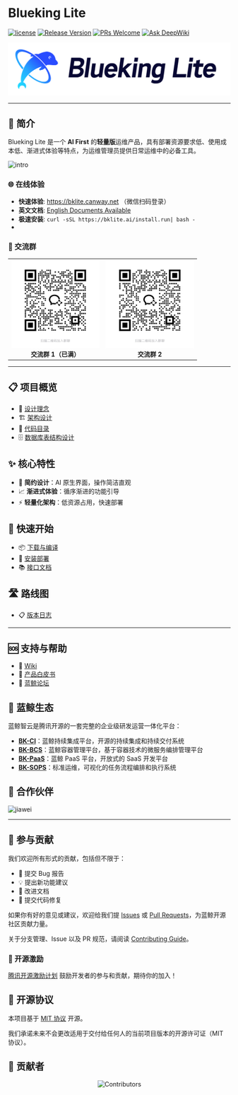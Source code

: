 # Blueking Lite

[![license](https://img.shields.io/badge/license-mit-brightgreen.svg?style=flat)](https://github.com/TencentBlueKing/bk-cmdb/blob/master/LICENSE.txt) [![Release Version](https://img.shields.io/badge/release-dev--in--progress-orange.svg)](https://github.com/TencentBlueKing/bk-cmdb/releases) [![PRs Welcome](https://img.shields.io/badge/PRs-welcome-brightgreen.svg)](https://github.com/TencentBlueKing/bk-cmdb/pulls) [![Ask DeepWiki](https://deepwiki.com/badge.svg)](https://deepwiki.com/TencentBlueKing/bk-lite)

![logo](./docs/resource/img/logo.png)

---
## 📖 简介

Blueking Lite 是一个 **AI First** 的**轻量版**运维产品，具有部署资源要求低、使用成本低、渐进式体验等特点，为运维管理员提供日常运维中的必备工具。

![intro](./docs/resource/img/intro.png)

### 🌐 在线体验

- **快速体验**: https://bklite.canway.net （微信扫码登录）
- **英文文档**: [English Documents Available](readme_en.md)
- **极速安装**: `curl -sSL https://bklite.ai/install.run| bash -`
- 
### 💬 交流群

<div align="center">

<table>
  <tr>
    <td align="center">
      <img src="./docs/resource/img/qrcode.jpg" width="200" alt="BKLite 交流群 1（已满）"><br>
      <b>交流群 1（已满）</b>
    </td>
    <td align="center">
      <img src="./docs/resource/img/wx-2.png" width="200" alt="BKLite 交流群 2"><br>
      <b>交流群 2</b>
    </td>
  </tr>
</table>

</div>

---

## 📋 项目概览

- 📝 [设计理念](docs/overview/design.md)
- 🏗️ [架构设计](docs/overview/architecture.md)
- 📁 [代码目录](docs/overview/code_framework.md)
- 🗄️ [数据库表结构设计](docs/db/README.md)

## ✨ 核心特性

- 🎨 **简约设计**：AI 原生界面，操作简洁直观
- 📈 **渐进式体验**：循序渐进的功能引导
- ⚡ **轻量化架构**：低资源占用，快速部署

## 🚀 快速开始

- 📦 [下载与编译](docs/overview/source_compile.md)
- 🐳 [安装部署](deploy/docker-compose/Readme.md)
- 📚 [接口文档](docs/overview/api_doc.md)

## 🛣️ 路线图

- 📋 [版本日志](docs/changelog/release.md)

---

## 🆘 支持与帮助

- 📖 [Wiki](https://github.com/TencentBlueKing/bk-cmdb/wiki)
- 📘 [产品白皮书](https://docs.bk.tencent.com/)
- 💬 [蓝鲸论坛](https://bk.tencent.com/s-mart/community)

## 🌟 蓝鲸生态

蓝鲸智云是腾讯开源的一套完整的企业级研发运营一体化平台：

- **[BK-CI](https://github.com/Tencent/bk-ci)**：蓝鲸持续集成平台，开源的持续集成和持续交付系统
- **[BK-BCS](https://github.com/Tencent/bk-bcs)**：蓝鲸容器管理平台，基于容器技术的微服务编排管理平台
- **[BK-PaaS](https://github.com/Tencent/bk-PaaS)**：蓝鲸 PaaS 平台，开放式的 SaaS 开发平台
- **[BK-SOPS](https://github.com/Tencent/bk-sops)**：标准运维，可视化的任务流程编排和执行系统

## 🤝 合作伙伴

<div>

![jiawei](docs/resource/img/jiawei-logo.png)

</div>

---

## 🤝 参与贡献

我们欢迎所有形式的贡献，包括但不限于：

- 🐛 提交 Bug 报告
- 💡 提出新功能建议
- 📝 改进文档
- 🔧 提交代码修复

如果你有好的意见或建议，欢迎给我们提 [Issues](https://github.com/TencentBlueKing/bk-lite/issues) 或 [Pull Requests](https://github.com/TencentBlueKing/bk-lite/pulls)，为蓝鲸开源社区贡献力量。

关于分支管理、Issue 以及 PR 规范，请阅读 [Contributing Guide](docs/CONTRIBUTING.md)。

### 🎉 开源激励

[腾讯开源激励计划](https://opensource.tencent.com/contribution) 鼓励开发者的参与和贡献，期待你的加入！

## 📄 开源协议

本项目基于 [MIT 协议](LICENSE.txt) 开源。

我们承诺未来不会更改适用于交付给任何人的当前项目版本的开源许可证（MIT 协议）。

## 👥 贡献者

<div align="center">

![Contributors](https://contrib.nn.ci/api?repo=TencentBlueKing/bk-lite)

</div>

